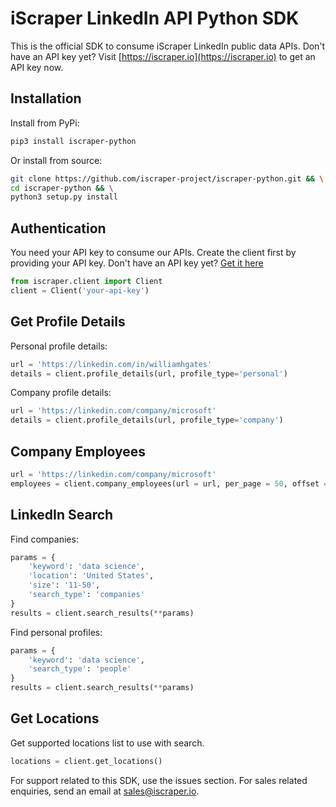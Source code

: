# iScraper LinkedIn API Python SDK
This is the official SDK to consume iScraper LinkedIn public data APIs. Don't have an API key yet? Visit [https://iscraper.io](https://iscraper.io) to get an API key now.

## Installation
Install from PyPi:
```bash
pip3 install iscraper-python
```
Or install from source:
```bash
git clone https://github.com/iscraper-project/iscraper-python.git && \
cd iscraper-python && \
python3 setup.py install
```

## Authentication
You need your API key to consume our APIs. Create the client first by providing your API key. Don't have an API key yet? [Get it here](https://app.iscraper.io)
```python
from iscraper.client import Client
client = Client('your-api-key')
```

## Get Profile Details
Personal profile details:
```python
url = 'https://linkedin.com/in/williamhgates'
details = client.profile_details(url, profile_type='personal')
```
Company profile details:
```python
url = 'https://linkedin.com/company/microsoft'
details = client.profile_details(url, profile_type='company')
```

## Company Employees
```python
url = 'https://linkedin.com/company/microsoft'
employees = client.company_employees(url = url, per_page = 50, offset = 0)
```

## LinkedIn Search
Find companies:
```python
params = {
    'keyword': 'data science',
    'location': 'United States',
    'size': '11-50',
    'search_type': 'companies'
}
results = client.search_results(**params)
```
Find personal profiles:
```python
params = {
    'keyword': 'data science',
    'search_type': 'people'
}
results = client.search_results(**params)
```

## Get Locations
Get supported locations list to use with search.
```python
locations = client.get_locations()
```

For support related to this SDK, use the issues section. For sales related enquiries, send an email at sales@iscraper.io.